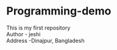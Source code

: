 # Programming-demo
This is my first repository 
<br>
Author - jeshi
<br>
Address -Dinajpur, Bangladesh 

